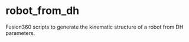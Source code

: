# robot_from_dh
 Fusion360 scripts to generate the kinematic structure of a robot from DH parameters.
